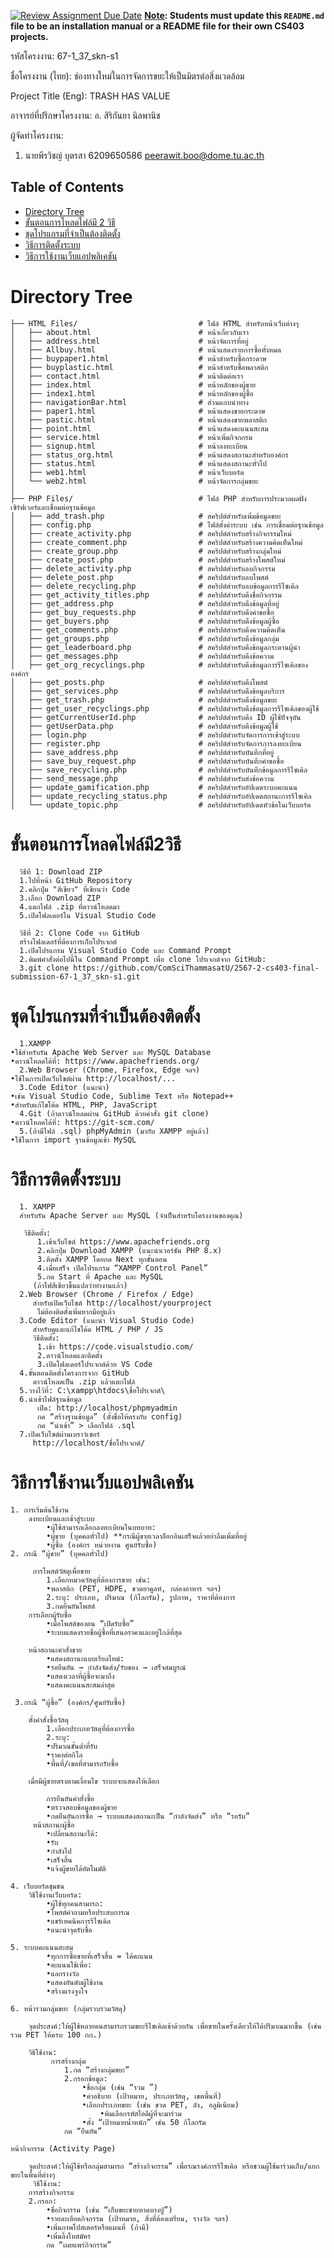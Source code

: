 [![Review Assignment Due Date](https://classroom.github.com/assets/deadline-readme-button-22041afd0340ce965d47ae6ef1cefeee28c7c493a6346c4f15d667ab976d596c.svg)](https://classroom.github.com/a/w8H8oomW)
**<ins>Note</ins>: Students must update this `README.md` file to be an installation manual or a README file for their own CS403 projects.**

รหัสโครงงาน: 67-1_37_skn-s1

ชื่อโครงงาน (ไทย): ช่องทางใหม่ในการจัดการขยะให้เป็นมิตรต่อสิ่งแวดล้อม

Project Title (Eng): TRASH HAS VALUE

อาจารย์ที่ปรึกษาโครงงาน: อ. สิริกันยา นิลพานิช

ผู้จัดทำโครงงาน:
1. นายพีรวิชญ์ บุตรสา  6209650586  peerawit.boo@dome.tu.ac.th

   
## Table of Contents
- [Directory Tree](#DirectoryTree)
- [ขั้นตอนการโหลดไฟล์มี 2 วิธี](#ขั้นตอนการโหลดไฟล์มี2วิธี)
- [ชุดโปรแกรมที่จำเป็นต้องติดตั้ง](#ชุดโปรแกรมที่จำเป็นต้องติดตั้ง)
- [วิธีการติดตั้งระบบ](#วิธีการติดตั้งระบบ)
- [วิธีการใช้งานเว็บแอปพลิเคชัน](#วิธีการใช้งานเว็บแอปพลิเคชัน)

# Directory Tree
  ```
├── HTML Files/                           # ไฟล์ HTML สำหรับหน้าเว็บต่างๆ
│   ├── about.html                        # หน้าเกี่ยวกับเรา
│   ├── address.html                      # หน้าจัดการที่อยู่
│   ├── Allbuy.html                       # หน้าแสดงรายการซื้อทั้งหมด
│   ├── buypaper1.html                    # หน้าสำหรับซื้อกระดาษ
│   ├── buyplastic.html                   # หน้าสำหรับซื้อพลาสติก
│   ├── contact.html                      # หน้าติดต่อเรา
│   ├── index.html                        # หน้าหลักของผู้ขาย
│   ├── index1.html                       # หน้าหลักของผู้ซื้อ
│   ├── navigationBar.html                # ส่วนแถบนำทาง
│   ├── paper1.html                       # หน้าแสดงขายกระดาษ
│   ├── pastic.html                       # หน้าแสดงขายพลาสติก
│   ├── point.html                        # หน้าแสดงคะแนนสะสม
│   ├── service.html                      # หน้าเพิ่มกิจกกรม
│   ├── signup.html                       # หน้าลงทะเบียน
│   ├── status_org.html                   # หน้าแสดงสถานะสำหรับองค์กร
│   ├── status.html                       # หน้าแสดงสถานะทั่วไป
│   ├── web1.html                         # หน้าเว็บบอร์ด
│   └── web2.html                         # หน้าจัดการกลุ่มขยะ
│
├── PHP Files/                            # ไฟล์ PHP สำหรับการประมวลผลฝั่งเซิร์ฟเวอร์และเชื่อมต่อฐานข้อมูล
│   ├── add_trash.php                     # สคริปต์สำหรับเพิ่มข้อมูลขยะ
│   ├── config.php                        # ไฟล์ตั้งค่าระบบ เช่น การเชื่อมต่อฐานข้อมูล
│   ├── create_activity.php               # สคริปต์สำหรับสร้างกิจกรรมใหม่
│   ├── create_comment.php                # สคริปต์สำหรับสร้างความคิดเห็นใหม่
│   ├── create_group.php                  # สคริปต์สำหรับสร้างกลุ่มใหม่
│   ├── create_post.php                   # สคริปต์สำหรับสร้างโพสต์ใหม่
│   ├── delete_activity.php               # สคริปต์สำหรับลบกิจกรรม
│   ├── delete_post.php                   # สคริปต์สำหรับลบโพสต์
│   ├── delete_recycling.php              # สคริปต์สำหรับลบข้อมูลการรีไซเคิล
│   ├── get_activity_titles.php           # สคริปต์สำหรับดึงชื่อกิจกรรม
│   ├── get_address.php                   # สคริปต์สำหรับดึงข้อมูลที่อยู่
│   ├── get_buy_requests.php              # สคริปต์สำหรับดึงคำขอซื้อ
│   ├── get_buyers.php                    # สคริปต์สำหรับดึงข้อมูลผู้ซื้อ
│   ├── get_comments.php                  # สคริปต์สำหรับดึงความคิดเห็น
│   ├── get_groups.php                    # สคริปต์สำหรับดึงข้อมูลกลุ่ม
│   ├── get_leaderboard.php               # สคริปต์สำหรับดึงข้อมูลกระดานผู้นำ
│   ├── get_messages.php                  # สคริปต์สำหรับดึงข้อความ
│   ├── get_org_recyclings.php            # สคริปต์สำหรับดึงข้อมูลการรีไซเคิลขององค์กร
│   ├── get_posts.php                     # สคริปต์สำหรับดึงโพสต์
│   ├── get_services.php                  # สคริปต์สำหรับดึงข้อมูลบริการ
│   ├── get_trash.php                     # สคริปต์สำหรับดึงข้อมูลขยะ
│   ├── get_user_recyclings.php           # สคริปต์สำหรับดึงข้อมูลการรีไซเคิลของผู้ใช้
│   ├── getCurrentUserId.php              # สคริปต์สำหรับดึง ID ผู้ใช้ปัจจุบัน
│   ├── getUserData.php                   # สคริปต์สำหรับดึงข้อมูลผู้ใช้
│   ├── login.php                         # สคริปต์สำหรับจัดการการเข้าสู่ระบบ
│   ├── register.php                      # สคริปต์สำหรับจัดการการลงทะเบียน
│   ├── save_address.php                  # สคริปต์สำหรับบันทึกที่อยู่
│   ├── save_buy_request.php              # สคริปต์สำหรับบันทึกคำขอซื้อ
│   ├── save_recycling.php                # สคริปต์สำหรับบันทึกข้อมูลการรีไซเคิล
│   ├── send_message.php                  # สคริปต์สำหรับส่งข้อความ
│   ├── update_gamification.php           # สคริปต์สำหรับอัปเดตระบบคะแนน
│   ├── update_recycling_status.php       # สคริปต์สำหรับอัปเดตสถานะการรีไซเคิล
│   └── update_topic.php                  # สคริปต์สำหรับอัปเดตหัวข้อในเว็บบอร์ด
``` 

# ขั้นตอนการโหลดไฟล์มี2วิธี
      วิธีที่ 1: Download ZIP
      1.ไปที่หน้า GitHub Repository
      2.คลิกปุ่ม "สีเขียว" ที่เขียนว่า Code
      3.เลือก Download ZIP
      4.แตกไฟล์ .zip ที่ดาวน์โหลดมา
      5.เปิดโฟลเดอร์ใน Visual Studio Code
   
      วิธีที่ 2: Clone Code จาก GitHub
      สร้างโฟลเดอร์ที่ต้องการเก็บโปรเจกต์
      1.เปิดโปรแกรม Visual Studio Code และ Command Prompt
      2.พิมพ์คำสั่งต่อไปนี้ใน Command Prompt เพื่อ clone โปรเจกต์จาก GitHub:
      3.git clone https://github.com/ComSciThammasatU/2567-2-cs403-final-submission-67-1_37_skn-s1.git
# ชุดโปรแกรมที่จำเป็นต้องติดตั้ง
      1.XAMPP
	•ใช้สำหรับรัน Apache Web Server และ MySQL Database
	•ดาวน์โหลดได้ที่: https://www.apachefriends.org/
      2.Web Browser (Chrome, Firefox, Edge ฯลฯ)
	•ใช้ในการเปิดเว็บไซต์ผ่าน http://localhost/...
      3.Code Editor (แนะนำ)
	•เช่น Visual Studio Code, Sublime Text หรือ Notepad++
	•สำหรับแก้ไขโค้ด HTML, PHP, JavaScript
      4.Git (ถ้าดาวน์โหลดผ่าน GitHub ด้วยคำสั่ง git clone)
	•ดาวน์โหลดได้ที่: https://git-scm.com/
      5.(ถ้ามีไฟล์ .sql) phpMyAdmin (มากับ XAMPP อยู่แล้ว)
	•ใช้ในการ import ฐานข้อมูลเข้า MySQL

# วิธีการติดตั้งระบบ
      1. XAMPP
      สำหรับรัน Apache Server และ MySQL (จำเป็นสำหรับโครงงานของคุณ)

       วิธีติดตั้ง:
	      1.เข้าเว็บไซต์ https://www.apachefriends.org
	      2.คลิกปุ่ม Download XAMPP (แนะนำเวอร์ชัน PHP 8.x)
	      3.ติดตั้ง XAMPP โดยกด Next ทุกขั้นตอน
	      4.เมื่อเสร็จ เปิดโปรแกรม “XAMPP Control Panel”
	      5.กด Start ที่ Apache และ MySQL
         (ถ้าไฟสีเขียวขึ้นแปลว่าทำงานแล้ว)
      2.Web Browser (Chrome / Firefox / Edge)
         สำหรับเปิดเว็บไซต์ http://localhost/yourproject
          ไม่ต้องติดตั้งเพิ่มหากมีอยู่แล้ว
      3.Code Editor (แนะนำ Visual Studio Code)
         สำหรับดูและแก้ไขโค้ด HTML / PHP / JS
         วิธีติดตั้ง:
	      1.เข้า https://code.visualstudio.com/
	      2.ดาวน์โหลดและติดตั้ง
	      3.เปิดโฟลเดอร์โปรเจกต์ด้วย VS Code
      4.ขั้นตอนติดตั้งโครงการจาก GitHub
         ดาวน์โหลดเป็น .zip แล้วแตกไฟล์
      5.วางไว้ที่: C:\xampp\htdocs\ชื่อโปรเจกต์\
      6.นำเข้าไฟล์ฐานข้อมูล
	      เปิด: http://localhost/phpmyadmin
	      กด “สร้างฐานข้อมูล” (ตั้งชื่อให้ตรงกับ config)
	      กด “นำเข้า” > เลือกไฟล์ .sql
      7.เปิดเว็บไซต์ผ่านเบราว์เซอร์
         http://localhost/ชื่อโปรเจกต์/
       
# วิธีการใช้งานเว็บแอปพลิเคชัน
	1. การเริ่มต้นใช้งาน
		ลงทะเบียนและเข้าสู่ระบบ
			•ผู้ใช้สามารถเลือกลงทะเบียนในบทบาท:
			•ผู้ขาย (บุคคลทั่วไป) **กรณีผู้ขายเวลาล็อกอินเสร็จแล้วอย่าลืมเพิ่มที่อยู่
			•ผู้ซื้อ (องค์กร หน่วยงาน ศูนย์รับซื้อ)
	2. กรณี “ผู้ขาย” (บุคคลทั่วไป)

		 การโพสต์วัสดุเพื่อขาย
			1.เลือกหมวดวัสดุที่ต้องการขาย เช่น:
			•พลาสติก (PET, HDPE, ขวดยาคูลท์, กล่องอาหาร ฯลฯ)
			2.ระบุ: ประเภท, ปริมาณ (กิโลกรัม), รูปภาพ, ราคาที่ต้องการ
			3.กดยืนยันโพสต์
   		การเลือกผู้รับซื้อ
			•เมื่อโพสต์ของตน “เปิดรับซื้อ”
			•ระบบแสดงรายชื่อผู้ซื้อที่เสนอราคาและอยู่ใกล้ที่สุด

		หน้าสถานะคำสั่งขาย
			•แสดงสถานะแบบเรียลไทม์:
			•รอยืนยัน → กำลังจัดส่ง/รับของ → เสร็จสมบูรณ์
			•แสดงเวลาที่ผู้ซื้อจะมาถึง
			•แสดงคะแนนสะสมล่าสุด

	 3.กรณี “ผู้ซื้อ” (องค์กร/ศูนย์รับซื้อ)

		ตั้งคำสั่งซื้อวัสดุ
			1.เลือกประเภทวัสดุที่ต้องการซื้อ
			2.ระบุ:
			•ปริมาณขั้นต่ำที่รับ
			•ราคาต่อกิโล
			•พื้นที่/เขตที่สามารถรับซื้อ
  
		เมื่อมีผู้ขายตรงตามเงื่อนไข ระบบจะแสดงให้เลือก

			การยืนยันคำสั่งซื้อ
			•ตรวจสอบข้อมูลของผู้ขาย
			•กดยืนยันการซื้อ → ระบบแสดงสถานะเป็น “กำลังจัดส่ง” หรือ “รอรับ”
		 หน้าสถานะผู้ซื้อ
			•เปลี่ยนสถานะได้:
			•รับ
			•กำลังไป
			•เสร็จสิ้น
			•แจ้งผู้ขายได้อัตโนมัติ

	4. เว็บบอร์ดชุมชน
		วิธีใช้งานเว็บบอร์ด:
			•ผู้ใช้ทุกคนสามารถ:
			•โพสต์คำถามหรือประสบการณ
			•แชร์เทคนิคการรีไซเคิล
			•แนะนำจุดรับซื้อ

	5. ระบบคะแนนสะสม
			•ทุกการซื้อขายที่เสร็จสิ้น = ได้คะแนน
			•คะแนนใช้เพื่อ:
			•แลกรางวัล
			•แสดงอันดับผู้ใช้งาน
			•สร้างแรงจูงใจ

 	6. หน้ารวมกลุ่มขยะ (กลุ่มรวบรวมวัสดุ)

		จุดประสงค์:ให้ผู้ใช้หลายคนสามารถรวมขยะรีไซเคิลเข้าด้วยกัน เพื่อขายในครั้งเดียวให้ได้ปริมาณมากขึ้น (เช่น รวม PET ให้ครบ 100 กก.)

		วิธีใช้งาน:
			 การสร้างกลุ่ม
				1.กด “สร้างกลุ่มขยะ”
				2.กรอกข้อมูล:
					•ชื่อกลุ่ม (เช่น “รวม ”)
					•คำอธิบาย (เป้าหมาย, ประเภทวัสดุ, เขตพื้นที่)
					•เลือกประเภทขยะ (เช่น ขวด PET, ลัง, อลูมิเนียม)
     					•พิมเลือกรหัสไอดีผู้ที่จะมาร่วม
					•ตั้ง “เป้าหมายน้ำหนัก” เช่น 50 กิโลกรัม
				กด “ยืนยัน”

	หน้ากิจกรรม (Activity Page)

		จุดประสงค์:ให้ผู้ใช้หรือกลุ่มสามารถ “สร้างกิจกรรม” เพื่อรณรงค์การรีไซเคิล หรือชวนผู้ใช้มาร่วมเก็บ/แยกขยะในพื้นที่ต่างๆ
		 วิธีใช้งาน:
		การสร้างกิจกรรม
		2.กรอก:
			•ชื่อกิจกรรม (เช่น “เก็บขยะชายหาดบางปู”)
			•รายละเอียดกิจกรรม (เป้าหมาย, สิ่งที่ต้องเตรียม, รางวัล ฯลฯ)
			•เพิ่มภาพโปสเตอร์หรือแผนที่ (ถ้ามี)
 			•เพิ่มลิ้งใบสมัคร
			กด “เผยแพร่กิจกรรม”


